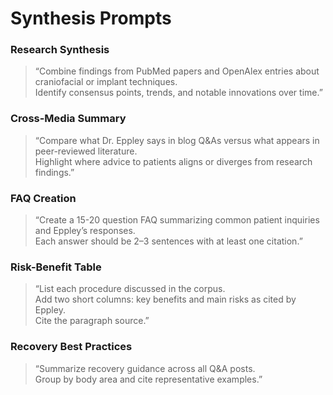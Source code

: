 # Synthesis Prompts

### Research Synthesis
> “Combine findings from PubMed papers and OpenAlex entries about craniofacial or implant techniques.  
Identify consensus points, trends, and notable innovations over time.”

### Cross-Media Summary
> “Compare what Dr. Eppley says in blog Q&As versus what appears in peer-reviewed literature.  
Highlight where advice to patients aligns or diverges from research findings.”

### FAQ Creation
> “Create a 15-20 question FAQ summarizing common patient inquiries and Eppley’s responses.  
Each answer should be 2–3 sentences with at least one citation.”

### Risk-Benefit Table
> “List each procedure discussed in the corpus.  
Add two short columns: key benefits and main risks as cited by Eppley.  
Cite the paragraph source.”

### Recovery Best Practices
> “Summarize recovery guidance across all Q&A posts.  
Group by body area and cite representative examples.”
